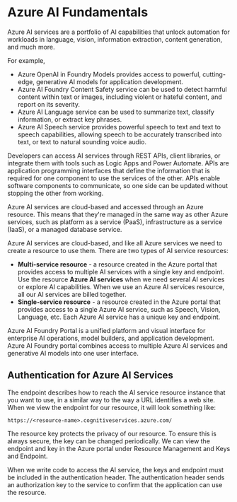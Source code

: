 # Azure AI Fundamentals

Azure AI services are a portfolio of AI capabilities that unlock automation for workloads in language, vision, information extraction, content generation, and much more.

For example, 
- Azure OpenAI in Foundry Models provides access to powerful, cutting-edge, generative AI models for application development. 
- Azure AI Foundry Content Safety service can be used to detect harmful content within text or images, including violent or hateful content, and report on its severity. 
- Azure AI Language service can be used to summarize text, classify information, or extract key phrases. 
- Azure AI Speech service provides powerful speech to text and text to speech capabilities, allowing speech to be accurately transcribed into text, or text to natural sounding voice audio.

Developers can access AI services through REST APIs, client libraries, or integrate them with tools such as Logic Apps and Power Automate. APIs are application programming interfaces that define the information that is required for one component to use the services of the other. APIs enable software components to communicate, so one side can be updated without stopping the other from working.

Azure AI services are cloud-based and accessed through an Azure resource. This means that they're managed in the same way as other Azure services, such as platform as a service (PaaS), infrastructure as a service (IaaS), or a managed database service.

Azure AI services are cloud-based, and like all Azure services we need to create a resource to use them. There are two types of AI service resources:
- **Multi-service resource** - a resource created in the Azure portal that provides access to multiple AI services with a single key and endpoint. Use the resource **Azure AI services** when we need several AI services or explore AI capabilities. When we use an Azure AI services resource, all our AI services are billed together.
- **Single-service resource** - a resource created in the Azure portal that provides access to a single Azure AI service, such as Speech, Vision, Language, etc. Each Azure AI service has a unique key and endpoint.


Azure AI Foundry Portal is a unified platform and visual interface for enterprise AI operations, model builders, and application development. Azure AI Foundry portal combines access to multiple Azure AI services and generative AI models into one user interface.

## Authentication for Azure AI Services
The endpoint describes how to reach the AI service resource instance that you want to use, in a similar way to the way a URL identifies a web site. When we view the endpoint for our resource, it will look something like:
```
https://<resource-name>.cognitiveservices.azure.com/
```
The resource key protects the privacy of our resource. To ensure this is always secure, the key can be changed periodically. We can view the endpoint and key in the Azure portal under Resource Management and Keys and Endpoint.

When we write code to access the AI service, the keys and endpoint must be included in the authentication header. The authentication header sends an authorization key to the service to confirm that the application can use the resource.